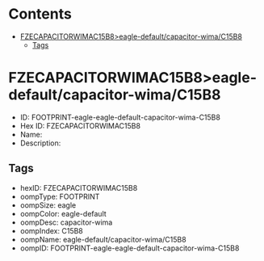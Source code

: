 



Contents
========

* [FZECAPACITORWIMAC15B8>eagle-default/capacitor-wima/C15B8](#fzecapacitorwimac15b8eagle-defaultcapacitor-wimac15b8)
	* [Tags](#tags)

# FZECAPACITORWIMAC15B8>eagle-default/capacitor-wima/C15B8

- ID: FOOTPRINT-eagle-eagle-default-capacitor-wima-C15B8
- Hex ID: FZECAPACITORWIMAC15B8
- Name: 
- Description: 

## Tags

- hexID: FZECAPACITORWIMAC15B8
- oompType: FOOTPRINT
- oompSize: eagle
- oompColor: eagle-default
- oompDesc: capacitor-wima
- oompIndex: C15B8
- oompName: eagle-default/capacitor-wima/C15B8
- oompID: FOOTPRINT-eagle-eagle-default-capacitor-wima-C15B8
